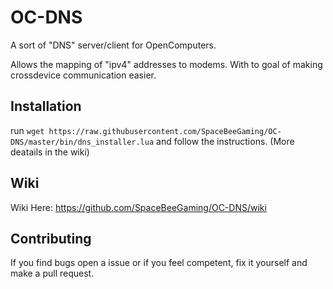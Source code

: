 # OC-DNS
A sort of "DNS" server/client for OpenComputers.

Allows the mapping of "ipv4" addresses to modems. With to goal of making crossdevice communication easier.

## Installation
run `wget https://raw.githubusercontent.com/SpaceBeeGaming/OC-DNS/master/bin/dns_installer.lua` and follow the instructions.
(More deatails in the wiki)

## Wiki
Wiki Here: https://github.com/SpaceBeeGaming/OC-DNS/wiki

## Contributing
If you find bugs open a issue or if you feel competent, fix it yourself and make a pull request.
